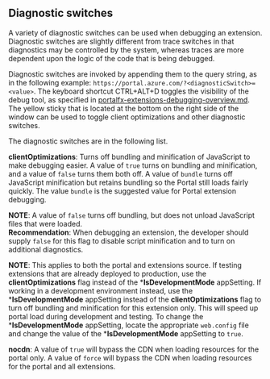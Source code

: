 
<a name="diagnostic-switches"></a>
## Diagnostic switches

 <!--TODO:  Validate that this statement is accurate for Azure Portal -->
 A variety of diagnostic switches can be used when debugging an extension. Diagnostic switches are slightly different from trace switches in that diagnostics may be controlled by the system, whereas traces are more dependent upon the logic of the code that is being debugged.

 Diagnostic switches are invoked by appending them to the query string, as in the following example: `https://portal.azure.com/?<diagnosticSwitch>=<value>`. The keyboard shortcut CTRL+ALT+D toggles the visibility of the debug tool, as specified in [portalfx-extensions-debugging-overview.md](portalfx-extensions-debugging-overview.md). The yellow sticky that is located at the bottom on the right side of the window can be used to toggle client optimizations and other diagnostic switches.

 The diagnostic switches are in the following list.

**clientOptimizations**: Turns off bundling and minification of JavaScript to make debugging easier.    A value of `true` turns on bundling and minification,  and a value of `false` turns them both off. A value of `bundle` turns off JavaScript minification but retains bundling so the Portal still loads fairly quickly.  The value `bundle` is the suggested value for Portal extension debugging. 
<!-- Determine whether the following note is what was meant by "The 'bundle' value turns off JavaScript minification but retains bundling so the Portal still loads fairly quickly (which it doesn't for 'false' when bundling is turned off and many loose JavaScript files are loaded).". -->
**NOTE**:  A value of  `false` turns off bundling, but does not unload JavaScript files that were loaded.  
**Recommendation**:  When debugging an extension, the developer should supply `false` for this flag to disable script minification and to turn on additional diagnostics.

  **NOTE**:  This applies to both the portal and extensions source. If testing extensions that are already deployed to production, use the **clientOptimizations** flag instead of the ***IsDevelopmentMode** appSetting. If working in a development environment instead, use the ***IsDevelopmentMode** appSetting instead of the **clientOptimizations** flag to turn off bundling and minification for this extension only. This will speed up portal load during development and testing.  To change the ***IsDevelopmentMode** appSetting, locate the appropriate `web.config` file and change the value of the ***IsDevelopmentMode** appSetting to `true`.

<!--TODO:  Determine whether the nocdn flag is a shell flag or a service flag instead of a diagnostics flag -->

  **nocdn**: A value of `true` will bypass the CDN when loading resources for the portal only. A value of `force` will bypass the CDN when loading resources for the portal and all extensions.

